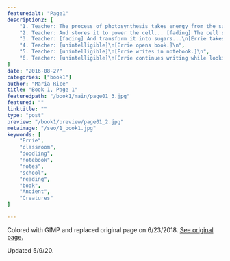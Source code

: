 ```yaml
---
featuredalt: "Page1"
description2: [
    "1. Teacher: The process of photosynthesis takes energy from the sun...\n[Errie sits at her desk.]\n",
    "2. Teacher: And stores it to power the cell... [fading] The cell's proteins absorb the sun's energy...\n",
    "3. Teacher: [fading] And transform it into sugars...\n[Errie takes book from her bag.]\n",
    "4. Teacher: [unintelligible]\n[Errie opens book.]\n",
    "5. Teacher: [unintelligible]\n[Errie writes in notebook.]\n",
    "6. Teacher: [unintelligible]\n[Errie continues writing while looking down at book open on her lap.]\n",
]
date: "2016-08-27"
categories: ["book1"]
author: "Maria Rice"
title: "Book 1, Page 1"
featuredpath: "/book1/main/page01_3.jpg"
featured: ""
linktitle: ""
type: "post"
preview: "/book1/preview/page01_2.jpg"
metaimage: "/seo/1_book1.jpg"
keywords: [
    "Errie", 
    "classroom", 
    "doodling", 
    "notebook", 
    "notes", 
    "school", 
    "reading", 
    "book", 
    "Ancient",
    "Creatures"
]

---
```


Colored with GIMP and replaced original page on 6/23/2018.
[See original page.](https://cocky-goldwasser-cbfcf1.netlify.app/book1/book-1-page-01/)

Updated 5/9/20.
